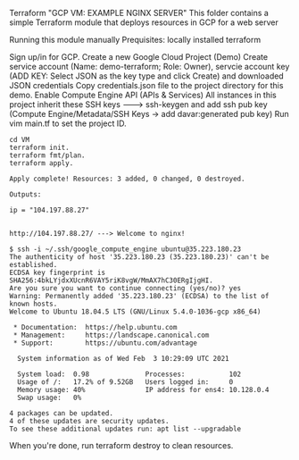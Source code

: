 Terraform "GCP VM: EXAMPLE NGINX SERVER"
This folder contains a simple Terraform module that deploys resources in GCP for a web server

Running this module manually
Prequisites: locally installed terraform

Sign up/in for GCP.
Create a new Google Cloud Project (Demo)
Create service account (Name: demo-terraform; Role: Owner), servcie account key (ADD KEY: Select JSON as the key type and click Create) and downloaded JSON credentials
Copy credentials.json file to the project directory for this demo.
Enable Compute Engine API (APIs & Services) 
All instances in this project inherit these SSH keys ---> ssh-keygen and add ssh pub key (Compute Engine/Metadata/SSH Keys -> add davar:generated pub key)
Run vim main.tf to set the project ID.
```
cd VM
terraform init.
terraform fmt/plan.
terraform apply.

Apply complete! Resources: 3 added, 0 changed, 0 destroyed.

Outputs:

ip = "104.197.88.27"


http://104.197.88.27/ ---> Welcome to nginx!

$ ssh -i ~/.ssh/google_compute_engine ubuntu@35.223.180.23
The authenticity of host '35.223.180.23 (35.223.180.23)' can't be established.
ECDSA key fingerprint is SHA256:4bkLYjdxXUcnR6VAY5riK8vgW/MmAX7hC30ERgIjgHI.
Are you sure you want to continue connecting (yes/no)? yes
Warning: Permanently added '35.223.180.23' (ECDSA) to the list of known hosts.
Welcome to Ubuntu 18.04.5 LTS (GNU/Linux 5.4.0-1036-gcp x86_64)

 * Documentation:  https://help.ubuntu.com
 * Management:     https://landscape.canonical.com
 * Support:        https://ubuntu.com/advantage

  System information as of Wed Feb  3 10:29:09 UTC 2021

  System load:  0.98              Processes:           102
  Usage of /:   17.2% of 9.52GB   Users logged in:     0
  Memory usage: 40%               IP address for ens4: 10.128.0.4
  Swap usage:   0%

4 packages can be updated.
4 of these updates are security updates.
To see these additional updates run: apt list --upgradable

```

When you're done, run terraform destroy to clean resources.

